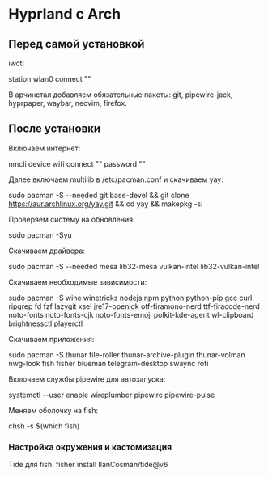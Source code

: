 # Hyprland с Arch
## Перед самой установкой
iwctl

station wlan0 connect ""

В арчинстал добавляем обязательные пакеты: git, pipewire-jack, hyprpaper, waybar, neovim, firefox.

## После установки
Включаем интернет:

nmcli device wifi connect "" password ""

Далее включаем multilib в /etc/pacman.conf и скачиваем yay:

sudo pacman -S --needed git base-devel && git clone https://aur.archlinux.org/yay.git && cd yay && makepkg -si

Проверяем систему на обновления: 

sudo pacman -Syu

Скачиваем драйвера:

sudo pacman -S --needed mesa lib32-mesa vulkan-intel lib32-vulkan-intel

Скачиваем необходимые зависимости:

sudo pacman -S wine winetricks nodejs npm python python-pip gcc curl ripgrep fd fzf lazygit xsel jre17-openjdk otf-firamono-nerd ttf-firacode-nerd noto-fonts noto-fonts-cjk noto-fonts-emoji polkit-kde-agent wl-clipboard brightnessctl playerctl

Скачиваем приложения:

sudo pacman -S thunar file-roller thunar-archive-plugin thunar-volman nwg-look fish fisher blueman telegram-desktop swaync rofi 

Включаем службы pipewire для автозапуска:

systemctl --user enable wireplumber pipewire pipewire-pulse

Меняем оболочку на fish:

chsh -s $(which fish)

### Настройка окружения и кастомизация
Tide для fish:
fisher install IlanCosman/tide@v6
